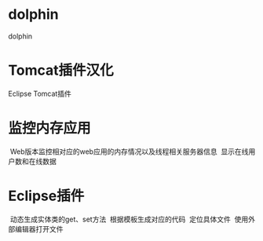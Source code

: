 # dolphin
dolphin
# Tomcat插件汉化
  Eclipse Tomcat插件
# 监控内存应用
  Web版本监控相对应的web应用的内存情况以及线程相关服务器信息
  显示在线用户数和在线数据
# Eclipse插件
  动态生成实体类的get、set方法
  根据模板生成对应的代码
  定位具体文件
  使用外部编辑器打开文件
